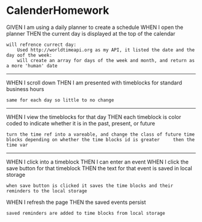 # CalenderHomework

GIVEN I am using a daily planner to create a schedule
WHEN I open the planner
THEN the current day is displayed at the top of the calendar

	will refrence currect day:
		Used http://worldtimeapi.org as my API, it listed the date and the day oof the week:
		will create an array for days of the week and month, and return as a more 'human' date

----------------------------------------------------------------------------------------------------------------

WHEN I scroll down
THEN I am presented with timeblocks for standard business hours

	same for each day so little to no change

----------------------------------------------------------------------------------------------------------------

WHEN I view the timeblocks for that day
THEN each timeblock is color coded to indicate whether it is in the past, present, or future
	
	turn the time ref into a vareable, and change the class of future time blocks depending on whether the time blocks id is greater 	 then the time var

----------------------------------------------------------------------------------------------------------------
WHEN I click into a timeblock
THEN I can enter an event
WHEN I click the save button for that timeblock
THEN the text for that event is saved in local storage
	
	when save button is clicked it saves the time blocks and their reminders to the local storage
	
WHEN I refresh the page
THEN the saved events persist

	saved reminders are added to time blocks from local storage
